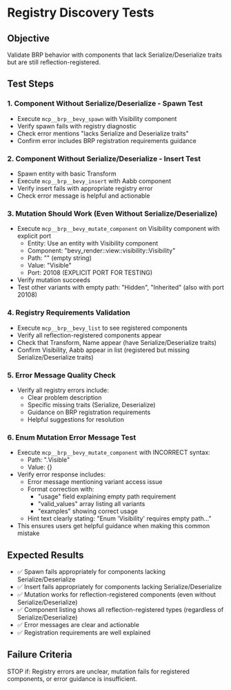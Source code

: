 # Registry Discovery Tests

## Objective
Validate BRP behavior with components that lack Serialize/Deserialize traits but are still reflection-registered.

## Test Steps

### 1. Component Without Serialize/Deserialize - Spawn Test
- Execute `mcp__brp__bevy_spawn` with Visibility component
- Verify spawn fails with registry diagnostic
- Check error mentions "lacks Serialize and Deserialize traits"
- Confirm error includes BRP registration requirements guidance

### 2. Component Without Serialize/Deserialize - Insert Test  
- Spawn entity with basic Transform
- Execute `mcp__brp__bevy_insert` with Aabb component
- Verify insert fails with appropriate registry error
- Check error message is helpful and actionable

### 3. Mutation Should Work (Even Without Serialize/Deserialize)
- Execute `mcp__brp__bevy_mutate_component` on Visibility component with explicit port
  - Entity: Use an entity with Visibility component
  - Component: "bevy_render::view::visibility::Visibility"
  - Path: "" (empty string)
  - Value: "Visible"
  - Port: 20108 (EXPLICIT PORT FOR TESTING)
- Verify mutation succeeds
- Test other variants with empty path: "Hidden", "Inherited" (also with port 20108)

### 4. Registry Requirements Validation
- Execute `mcp__brp__bevy_list` to see registered components
- Verify all reflection-registered components appear
- Check that Transform, Name appear (have Serialize/Deserialize traits)
- Confirm Visibility, Aabb appear in list (registered but missing Serialize/Deserialize traits)

### 5. Error Message Quality Check
- Verify all registry errors include:
  - Clear problem description
  - Specific missing traits (Serialize, Deserialize)
  - Guidance on BRP registration requirements
  - Helpful suggestions for resolution

### 6. Enum Mutation Error Message Test
- Execute `mcp__brp__bevy_mutate_component` with INCORRECT syntax:
  - Path: ".Visible"
  - Value: {}
- Verify error response includes:
  - Error message mentioning variant access issue
  - Format correction with:
    - "usage" field explaining empty path requirement
    - "valid_values" array listing all variants
    - "examples" showing correct usage
  - Hint text clearly stating: "Enum 'Visibility' requires empty path..."
- This ensures users get helpful guidance when making this common mistake

## Expected Results
- ✅ Spawn fails appropriately for components lacking Serialize/Deserialize
- ✅ Insert fails appropriately for components lacking Serialize/Deserialize  
- ✅ Mutation works for reflection-registered components (even without Serialize/Deserialize)
- ✅ Component listing shows all reflection-registered types (regardless of Serialize/Deserialize)
- ✅ Error messages are clear and actionable
- ✅ Registration requirements are well explained

## Failure Criteria
STOP if: Registry errors are unclear, mutation fails for registered components, or error guidance is insufficient.
